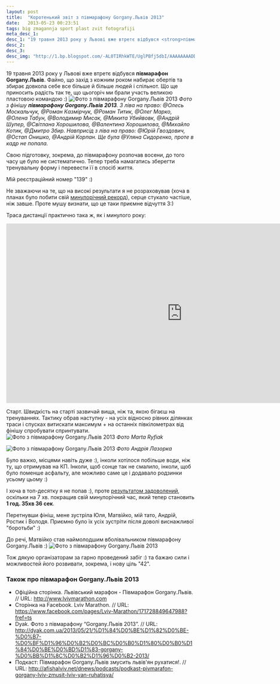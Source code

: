 ```yaml
---
layout: post
title:  "Коротенький звіт з півмарафону Gorgany.Львів 2013"
date:   2013-05-23 00:23:51
tags: big zmagannja sport plast zvit fotografiji
meta_desc_1:
desc_1: "19 травня 2013 року у Львові вже втретє відбувся <strong>півмарафон Gorgany.Львів</strong>. Файно, що захід з кожним роком набирає обертів та збирає довкола себе все більше й більше людей і спільнот. Що ще приносить радість так те, що цьогоріч ми брали участь великою пластовою командою :)"
desc_2:
desc_3:
desc_img: "http://1.bp.blogspot.com/-AL0TIRhkWTE/UglPBfj5dbI/AAAAAAAADDI/iJdo9DUMSf8/s1600/gorgany_lviv_marathon_2013_1.jpg"
---
```


19 травня 2013 року у Львові вже втретє відбувся <strong>півмарафон Gorgany.Львів</strong>. Файно, що захід з кожним роком набирає обертів та збирає довкола себе все більше й більше людей і спільнот. Що ще приносить радість так те, що цьогоріч ми брали участь великою пластовою командою :)
<img src="http://1.bp.blogspot.com/-AL0TIRhkWTE/UglPBfj5dbI/AAAAAAAADDI/iJdo9DUMSf8/s1600/gorgany_lviv_marathon_2013_1.jpg" alt="Фото з півмарафону Gorgany.Львів 2013" />
<em>Фото з фінішу <strong>півмарафону Gorgany.Львів 2013</strong>. З ліва на право: @Олесь Москальчук, @Роман Казмірчук, @Роман Титик, @Олег Марко, @Олена Табун, @Володимир Мисак, @Микита Убийвовк, @Андрій Шупер, @Світлана Хорошилова, @Валентина Хорошилова, @Михайло Котик, @Дмитро Збир. Навприсід з ліва на право: @Юрій Гвоздович, @Остап Онишко, @Андрій Корпан. Ще була @Уляна Сидоренко, проте в кадр не попала.</em>

Свою підготовку, зокрема, до півмарафону розпочав восени, до того часу це було не систематично. Тепер треба намагатись зберегти тренувальну форму і перевести її в спосіб життя.

Мій реєстраційний номер "139" :)

Не зважаючи на те, що на високі результати я не розраховував (хоча в планах було побити свій <a title="Результати 2012 - Півмарафон Gorgany.Львів" href="http://www.lvivmarathon.com/istoria/pivmarathon-2012/rezultaty2012/" target="_blank">минулорічний рекорд</a>), серце стукало частіше, ніж завше. Проте мушу визнати, що це таки приємне відчуття 3:)

Траса дистанції практично така ж, як і минулого року:
<iframe class="responsive" src="http://www.gpsies.com/mapOnly.do?fileId=fncwirayxainbaim" height="480" width="940" frameborder="0" marginwidth="0" marginheight="0" scrolling="no"></iframe>

Старт. Швидкість на старті зазвичай вища, ніж та, якою бігаєш на тренуваннях. Тактику обрав наступну - на усіх відносно рівних ділянках траси і спусках витискати максимум + на останніх півкілометрах від фінішу спробувати спринтувати.
<img alt="Фото з півмарафону Gorgany.Львів 2013" src="http://3.bp.blogspot.com/-1XrICsY9U28/UglRinmyjYI/AAAAAAAADDY/tOEkKY042wU/s1600/gorgany_lviv_marathon_2013_3.jpg" />
<em>Фото Marta Ryfiak</em>

<img alt="Фото з півмарафону Gorgany.Львів 2013" src="http://2.bp.blogspot.com/-MmbcQGhhQ-M/UglTMhyXu_I/AAAAAAAADDo/p2-ObaIlaiI/s1600/gorgany_lviv_marathon_2013_4.jpg" />
<em>Фото Андрія Лазорка</em>

Було важко, місцями навіть дуже :), інколи хотілося побільше води, ніж ту, що отримував на КП. Інколи, щоб сонце так не смалило, інколи, щоб було поменше асфальту, але можливо саме це і додавало родзинки усьому цьому :)

І хоча в топ-десятку я не попав :), проте <a title="Результати 2013 - Півмарафон Gorgany.Львів" href="http://www.lvivmarathon.com/rezultaty/" target="_blank">результатом задоволений</a>, оскільки на 7 хв. покращив свій минулорічний час, який тепер становить <strong>1 год. 35хв 36 сек</strong>.

Перетнувши фініш, мене зустріла Юля, Матвійко, мій тато, Андрій, Ростик і Володя. Приємно було їх усіх зустріти після доволі виснажливої "боротьби" :)

До речі, Матвійко став наймолодшим вболівальником півмарафону Gorgany.Львів :)
<img alt="Фото з півмарафону Gorgany.Львів 2013" src="http://2.bp.blogspot.com/-yu_ujjnpsh0/UglUXOCHFgI/AAAAAAAADD4/5JRrzMDsbjY/s1600/gorgany_lviv_marathon_2013_5.jpg" />

Тож дякую організаторам за гарно проведений забіг :) та бажаю сили і можливостей його розвивати, зокрема, і нову ціль "42".

### Також про півмарафон Gorgany.Львів 2013

* Офіційна сторінка. Львівський марафон - Півмарафон Gorgany.Львів. // URL: <a title="Офіційна сторінка. Львівський марафон - Півмарафон Gorgany.Львів" href="http://www.lvivmarathon.com" target="_blank">http://www.lvivmarathon.com</a>
* Сторінка на Facebook. Lviv Marathon. // URL: <a title="Сторінка на Facebook. Lviv Marathon" href="https://www.facebook.com/pages/Lviv-Marathon/171728849647988?fref=ts" target="_blank">https://www.facebook.com/pages/Lviv-Marathon/171728849647988?fref=ts</a>
* Dyak. Фото з півмарафону “Gorgany.Львів 2013”. // URL: <a title="Dyak. Фото з півмарафону Gorgany.Львів 2013" href="http://dyak.com.ua/2013/05/21/%D1%84%D0%BE%D1%82%D0%BE-%D0%B7-%D0%BF%D1%96%D0%B2%D0%BC%D0%B0%D1%80%D0%B0%D1%84%D0%BE%D0%BD%D1%83-gorgany-%D0%BB%D1%8C%D0%B2%D1%96%D0%B2-2013/" target="_blank">http://dyak.com.ua/2013/05/21/%D1%84%D0%BE%D1%82%D0%BE-%D0%B7-%D0%BF%D1%96%D0%B2%D0%BC%D0%B0%D1%80%D0%B0%D1%84%D0%BE%D0%BD%D1%83-gorgany-%D0%BB%D1%8C%D0%B2%D1%96%D0%B2-2013/</a>
* Подкаст: Півмарафон Gorgany.Львів змусить львів'ян рухатися!. // URL: <a title="Подкаст: Півмарафон Gorgany.Львів змусить львів'ян рухатися!" href="http://afishalviv.net/dnews/podcasts/podkast-pivmarafon-gorgany-lviv-zmusit-lviv-yan-ruhatisya/" target="_blank">http://afishalviv.net/dnews/podcasts/podkast-pivmarafon-gorgany-lviv-zmusit-lviv-yan-ruhatisya/</a>